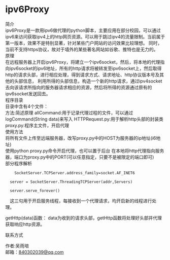 <!DOCTYPE html>
<html lang="en">
<head>
<meta charset="UTF-8"/>
<!-- 新 Bootstrap 核心 CSS 文件 -->
<link rel="stylesheet" href="http://cdn.bootcss.com/bootstrap/3.3.5/css/bootstrap.min.css">

<!-- 可选的Bootstrap主题文件（一般不用引入） -->
<link rel="stylesheet" href="http://cdn.bootcss.com/bootstrap/3.3.5/css/bootstrap-theme.min.css">

<!-- jQuery文件。务必在bootstrap.min.js 之前引入 -->
<script src="http://cdn.bootcss.com/jquery/1.11.3/jquery.min.js"></script>

<!-- 最新的 Bootstrap 核心 JavaScript 文件 -->
<script src="http://cdn.bootcss.com/bootstrap/3.3.5/js/bootstrap.min.js"></script>
</head>
<body>
<div class="container">
<h1 class="text-center">ipv6Proxy</h1>

<div class="panel panel-default">
  <div class="panel-heading">简介</div>
  <div class="panel-body">
    ipv6Proxy是一款用ipv6做代理的python脚本，主要应用在部分校园，可以通过ipv6来访问获取ipv4上的http网页资源。可以用于跳过ipv4的流量限制。当前属于第一版本，效果不是特别显著，针对某些门户网站的访问效果比较理想。
    同时，当前不支持https协议，故对于墙外的某些著名网站如谷歌、推特也是无力的。
  </div>
</div>

<div class="panel panel-default">
  <div class="panel-heading">原理</div>
  <div class="panel-body">
    在远程服务器上开启ipv6Proxy，将建立一个ipv6socket，然后，将本地的代理指向ipv6socket的ipv6地址，所有的http请求将被转发至ipv6socket上，然后取得http的请求头部，进行相应处理，得到请求方式、请求地址、http协议版本号及其他的头部信息，
    利用所得的头部信息，构造一个新的http请求，通过ipv4socket去向该请求所指向的服务器请求相应的资源，然后将所得的资源通过原有的ipv6socket发送回去。
  </div>
</div>

<div class="panel panel-default">
  <div class="panel-heading">程序目录</div>
  <div class="panel-body">
  目录中含有4个文件：<br/>
  方法:简述原理
  allCommand:用于记录代理过程的文件，可以通过logCommand(String data)来写入
  HTTPRequest.py:用于解析http头部的封装类
  proxy.py:程序主文件，开启代理
  </div>
</div>

<div class="panel panel-default">
  <div class="panel-heading">使用方法</div>
  <div class="panel-body">
  将所有文件上传至远端服务器，改写proxy.py中的HOST为服务器的ip地址(i6地址)<br/>
  使用python proxy.py命令开启代理，也可以置于后台
  在本地将http代理指向服务器，端口为proxy.py中的PORT(可以任意指定，只要不是被限定的端口即可)
  </div>
</div>

<div class="panel panel-default">
  <div class="panel-heading">部分程序解析</div>
  <div class="panel-body">
  <code>
    SocketServer.TCPServer.address_family=socket.AF_INET6<br/>
  server = SocketServer.ThreadingTCPServer(addr,Servers)<br/>
  server.serve_forever()<br/>
  </code>
  这三句用于开启服务线程，每接收到一个代理请求，均开启新的线程进行处理。

  getHttp(data)函数：
  data为收到的请求头部，getHttp函数将处理好头部并代理获取响应http资源。
  </div>
</div>

<div class="panel panel-default">
  <div class="panel-heading">联系方式</div>
  <div class="panel-body">
  
  作者:吴雨培<br/>
  邮箱：840302039@qq.com
  </div>
</div>
</div>
</body>